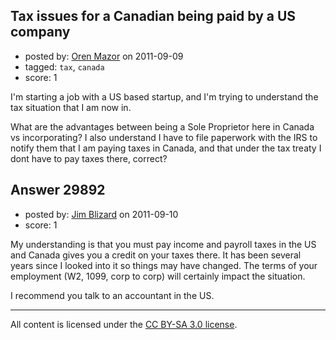 ## Tax issues for a Canadian being paid by a US company

- posted by: [Oren Mazor](https://stackexchange.com/users/-1/13236-oren-mazor) on 2011-09-09
- tagged: `tax`, `canada`
- score: 1

I'm starting a job with a US based startup, and I'm trying to understand the tax situation that I am now in.

What are the advantages between being a Sole Proprietor here in Canada vs incorporating? I also understand I have to file paperwork with the IRS to notify them that I am paying taxes in Canada, and that under the tax treaty I dont have to pay taxes there, correct?


## Answer 29892

- posted by: [Jim Blizard](https://stackexchange.com/users/-1/1309-jim-blizard) on 2011-09-10
- score: 1

My understanding is that you must pay income and payroll taxes in the US and Canada gives you a credit on your taxes there. It has been several years since I looked into it so things may have changed. The terms of your employment (W2, 1099, corp to corp) will certainly impact the situation. 

I recommend you talk to an accountant in the US.



---

All content is licensed under the [CC BY-SA 3.0 license](https://creativecommons.org/licenses/by-sa/3.0/).
